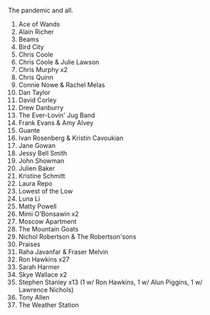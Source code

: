The pandemic and all.

1. Ace of Wands
1. Alain Richer
1. Beams
1. Bird City
1. Chris Coole
1. Chris Coole & Julie Lawson
1. Chris Murphy x2
1. Chris Quinn
1. Connie Nowe & Rachel Melas
1. Dan Taylor
1. David Corley
1. Drew Danburry
1. The Ever-Lovin' Jug Band
1. Frank Evans & Amy Alvey
1. Guante
1. Ivan Rosenberg & Kristin Cavoukian
1. Jane Gowan
1. Jessy Bell Smith
1. John Showman
1. Julien Baker
1. Kristine Schmitt
1. Laura Repo
1. Lowest of the Low
1. Luna Li
1. Matty Powell
1. Mimi O'Bonsawin x2
1. Moscow Apartment
1. The Mountain Goats
1. Nichol Robertson & The Robertson'sons
1. Praises
1. Raha Javanfar & Fraser Melvin
1. Ron Hawkins x27
1. Sarah Harmer
1. Skye Wallace x2
1. Stephen Stanley x13 (1 w/ Ron Hawkins, 1 w/ Alun Piggins, 1 w/ Lawrence Nichols)
1. Tony Allen
1. The Weather Station